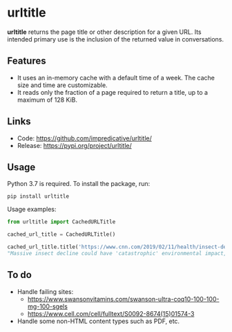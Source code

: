 # urltitle
**urltitle** returns the page title or other description for a given URL.
Its intended primary use is the inclusion of the returned value in conversations.

## Features
* It uses an in-memory cache with a default time of a week. The cache size and time are customizable.
* It reads only the fraction of a page required to return a title, up to a maximum of 128 KiB.

## Links
* Code: https://github.com/impredicative/urltitle/
* Release: https://pypi.org/project/urltitle/


## Usage
Python 3.7 is required. To install the package, run:

    pip install urltitle

Usage examples:
```python
from urltitle import CachedURLTitle

cached_url_title = CachedURLTitle()

cached_url_title.title('https://www.cnn.com/2019/02/11/health/insect-decline-study-intl/index.html')
"Massive insect decline could have 'catastrophic' environmental impact, study says"
```

## To do
* Handle failing sites:
  - https://www.swansonvitamins.com/swanson-ultra-coq10-100-100-mg-100-sgels
  - https://www.cell.com/cell/fulltext/S0092-8674(15)01574-3
* Handle some non-HTML content types such as PDF, etc.
